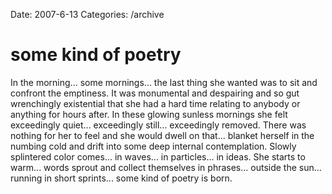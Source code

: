 Date: 2007-6-13
Categories: /archive

# some kind of poetry

In the morning... some mornings... the last thing she wanted was to sit and confront the emptiness.  It was monumental and despairing and so gut wrenchingly existential that she had a hard time relating to anybody or anything for hours after.  In these glowing sunless mornings she felt exceedingly quiet... exceedingly still... exceedingly removed.  There was nothing for her to feel and she would dwell on that... blanket herself in the numbing cold and drift into some deep internal contemplation.  Slowly splintered color comes... in waves... in particles... in ideas.  She starts to warm... words sprout and collect themselves in phrases... outside the sun... running in short sprints... some kind of poetry is born.
